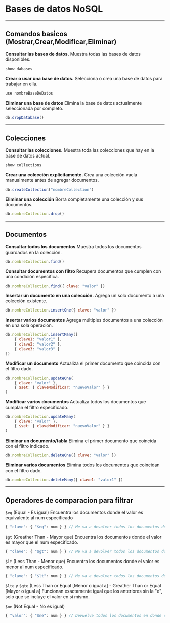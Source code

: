 # Bases de datos NoSQL

---

## Comandos basicos (Mostrar,Crear,Modificar,Eliminar)

**Consultar las bases de datos.**
Muestra todas las bases de datos disponibles.

```js
show dabases
```

**Crear o usar una base de datos.**
Selecciona o crea una base de datos para trabajar en ella.

```js
use nombreBaseDeDatos
```

**Eliminar una base de datos**
Elimina la base de datos actualmente seleccionada por completo.

```js
db.dropDatabase()
```

---

## Colecciones

**Consultar las colecciones.**
Muestra toda las colecciones que hay en la base de datos actual.

```js
show collections
```

**Crear una colección explícitamente.**
Crea una colección vacía manualmente antes de agregar documentos.

```js
db.createCollection("nombreCollection")
```

**Eliminar una colección**
Borra completamente una colección y sus documentos.

```js
db.nombreCollection.drop()
```

---

## Documentos

**Consultar todos los documentos**
Muestra todos los documentos guardados en la colección.

```js
db.nombreCollection.find()
```

**Consultar documentos con filtro**
Recupera documentos que cumplen con una condición específica.

```js
db.nombreCollection.find({ clave: "valor" })
```

**Insertar un documento en una colección.**
Agrega un solo documento a una colección existente.

```js
db.nombreCollection.insertOne({ clave: "valor" })
```

**Insertar varios documentos**
Agrega múltiples documentos a una colección en una sola operación.

```js
db.nombreCollection.insertMany([
    { clave1: "valor1" },
    { clave2: "valor2" },
    { clave3: "valor3" }
])
```

**Modificar un documento**
Actualiza el primer documento que coincida con el filtro dado.

```js
db.nombreCollection.updateOne(
    { clave: "valor" },
    { $set: { claveModificar: "nuevoValor" } }
)
```

**Modificar varios documentos**
Actualiza todos los documentos que cumplan el filtro especificado.

```js
db.nombreCollection.updateMany(
    { clave: "valor" },
    { $set: { claveModificar: "nuevoValor" } }
)
```

**Eliminar un documento/tabla**
Elimina el primer documento que coincida con el filtro indicado.

```js
db.nombreCollection.deleteOne({ clave: "valor" })
```

**Eliminar varios documentos**
Elimina todos los documentos que coincidan con el filtro dado.

```js
db.nombreCollection.deleteMany({ clave1: "valor1" })
```

---

## Operadores de comparacion para filtrar

```$eq``` (Equal - Es igual)
Encuentra los documentos donde el valor es equivalente al num especificado
```js
{ "clave": { "$eq": num } } // Me va a devolver todos los documentos donde el valor de la clave sea igual a num
```

```$gt``` (Greather Than - Mayor que)
Encuentra los documentos donde el valor es mayor que el num especificado.
```js
{ "clave": { "$gt": num } } // Me va a devolver todos los documentos donde el valor de la clave sea mayor a num
```

```$lt``` (Less Than - Menor que)
Encuentra los documentos donde el valor es menor al num especificado.
```js
{ "clave": { "$lt": num } } // Me va a devolver todos los documentos donde el valor de la clave sea menor a num
```

```$lte``` y ```$gte``` (Less Than or Equal [Menor o igual a] - Greather Than or Equal [Mayor o igual a]
Funcionan exactamente igual que los anteriores sin la "e", solo que se incluye el valor en si mismo.

```$ne``` (Not Equal - No es igual)
```js
{ "valor": { "$ne": num } } // Devuelve todos los documentos en donde el valor de la clave NO sea num
```
